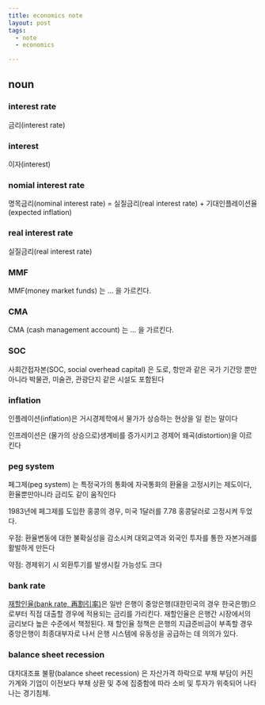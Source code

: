 ```yaml
---
title: economics note
layout: post
tags:
  - note
  - economics

---
```


## noun

### interest rate

금리(interest rate) 

### interest

이자(interest)

### nomial interest rate

명목금리(nominal interest rate) = 실질금리(real interest rate) + 기대인플레이션율(expected inflation)

### real interest rate

실질금리(real interest rate)

### MMF

MMF(money market funds) 는 ... 을 가르킨다.

### CMA

CMA (cash management account) 는 ... 을 가르킨다.

### SOC

사회간접자본(SOC, social overhead capital) 은 도로, 항만과 같은 국가 기간망 뿐만아니라 박물관, 미술관, 관광단지 같은 시설도 포함된다

### inflation

인플레이션(inflation)은 거시경제학에서 물가가 상승하는 현상을 일 컫는 말이다

인프레이션은 (물가의 상승으로)생계비를 증가시키고 경제어 왜곡(distortion)을 이르킨다

### peg system

페그제(peg system) 는 특정국가의 통화에 자국통화의 환율을 고정시키는 제도이다, 환율뿐만아니라 금리도 같이 움직인다

1983년에 페그제를 도입한 홍콩의 경우, 미국 1달러를 7.78 홍콩달러로 고정시켜 두었다.

우점: 환율변동에 대한 불확실성을 감소시켜 대외교역과 외국인 투자를 통한 자본거래를 활발하게 만든다

약점: 경제위기 시 외환투기를 발생시킬 가능성도 크다

### bank rate

[재할인율(bank rate, 再割引率)](https://ko.wikipedia.org/wiki/%EC%9E%AC%ED%95%A0%EC%9D%B8%EC%9C%A8)은 일반 은행이 중앙은행(대한민국의
경우 한국은행)으로부터 직접 대출할 경우에 적용되는 금리를 가리킨다. 재할인율은 은행간 시장에서의 금리보다 높은 수준에서 책정된다. 재
할인율 정책은 은행의 지급준비금이 부족할 경우 중앙은행이 최종대부자로 나서 은행 시스템에 유동성을 공급하는 데 의의가 있다.

### balance sheet recession

대차대조표 불황(balance sheet recession) 은 자산가격 하락으로 부채 부담이 커진 가계와 기업이 이전보다 부채 상환 및
추에 집중함에 따라 소비 및 투자가 위축되어 나타나는 경기침체.
